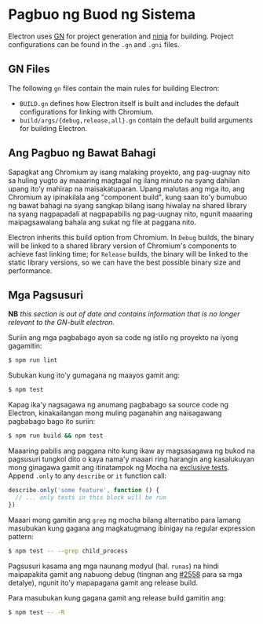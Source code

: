 # Pagbuo ng Buod ng Sistema

Electron uses [GN](https://gn.googlesource.com/gn) for project generation and [ninja](https://ninja-build.org/) for building. Project configurations can be found in the `.gn` and `.gni` files.

## GN Files

The following `gn` files contain the main rules for building Electron:

* `BUILD.gn` defines how Electron itself is built and includes the default configurations for linking with Chromium.
* `build/args/{debug,release,all}.gn` contain the default build arguments for building Electron.

## Ang Pagbuo ng Bawat Bahagi

Sapagkat ang Chromium ay isang malaking proyekto, ang pag-uugnay nito sa huling yugto ay maaaring magtagal ng ilang minuto na syang dahilan upang ito'y mahirap na maisakatuparan. Upang malutas ang mga ito, ang Chromium ay ipinakilala ang "component build", kung saan ito'y bumubuo ng bawat bahagi na syang sangkap bilang isang hiwalay na shared library na syang nagpapadali at nagpapabilis ng pag-uugnay nito, ngunit maaaring maipagsawalang bahala ang sukat ng file at paggana nito.

Electron inherits this build option from Chromium. In `Debug` builds, the binary will be linked to a shared library version of Chromium's components to achieve fast linking time; for `Release` builds, the binary will be linked to the static library versions, so we can have the best possible binary size and performance.

## Mga Pagsusuri

**NB** *this section is out of date and contains information that is no longer relevant to the GN-built electron.*

Suriin ang mga pagbabago ayon sa code ng istilo ng proyekto na iyong gagamitin:

```sh
$ npm run lint
```

Subukan kung ito'y gumagana ng maayos gamit ang:

```sh
$ npm test
```

Kapag ika'y nagsagawa ng anumang pagbabago sa source code ng Electron, kinakailangan mong muling paganahin ang naisagawang pagbabago bago ito suriin:

```sh
$ npm run build && npm test
```

Maaaring pabilis ang paggana nito kung ikaw ay magsasagawa ng bukod na pagsusuri tungkol dito o kaya nama'y maaari ring harangin ang kasalukuyan mong ginagawa gamit ang itinatampok ng Mocha na [exclusive tests](https://mochajs.org/#exclusive-tests). Append `.only` to any `describe` or `it` function call:

```js
describe.only('some feature', function () {
  // ... only tests in this block will be run
})
```

Maaari mong gamitin ang `grep` ng mocha bilang alternatibo para lamang masubukan kung gagana ang magkatugmang ibinigay na regular expression pattern:

```sh
$ npm test -- --grep child_process
```

Pagsusuri kasama ang mga naunang modyul (hal. `runas`) na hindi maipapakita gamit ang nabuong debug (tingnan ang [#2558](https://github.com/electron/electron/issues/2558) para sa mga detalye), ngunit ito'y mapapagana gamit ang release build.

Para masubukan kung gagana gamit ang release build gamitin ang:

```sh
$ npm test -- -R
```